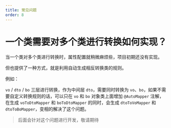 ```yaml
---
title: 常见问题
order: 8
---
```


# 一个类需要对多个类进行转换如何实现？

当一个类对多个类进行转换时，属性配置就稍微麻烦些，项目初期还没有实现。

但也提供了一种方式，就是利用自动生成相反转换类的规则。

例如：

`vo` / `dto` / `bo` 三层进行转换，作为中间层 `dto`，需要同时转换为 `vo`、`bo`，如果不需要自定义转换规则的话，可以只在 `vo` 和 `bo` 对象类上面增加 `@AutoMapper` 注解，在生成 `voToDtoMapper` 和 `boToDtoMapper` 的同时，会生成 `dtoToVoMapper` 和 `dtoToBoMapper`，变相的解决了这个问题。

> 后面会针对这个问题进行开发，敬请期待